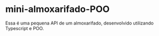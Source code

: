 # mini-almoxarifado-POO
Essa é uma pequena API de um almoxarifado, desenvolvido utilizando Typescript e POO.
